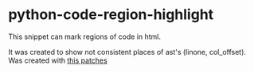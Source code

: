 # python-code-region-highlight

This snippet can mark regions of code in html.

It was created to show not consistent places of ast's (linone, col_offset).
Was created with [this patches](https://github.com/enomado/cpython)
